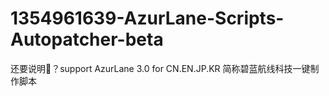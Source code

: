 # 1354961639-AzurLane-Scripts-Autopatcher-beta
还要说明🐎？support AzurLane 3.0 for CN.EN.JP.KR 简称碧蓝航线科技一键制作脚本
